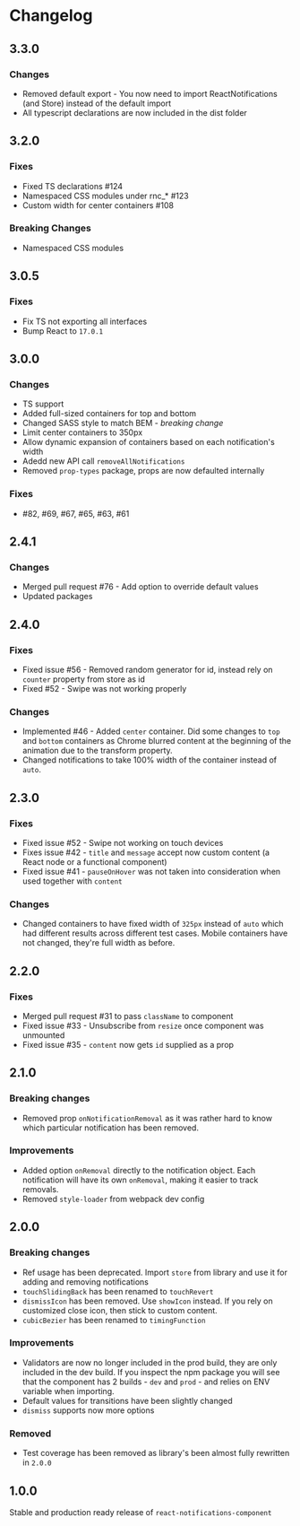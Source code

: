 # Changelog

## 3.3.0 
 
### Changes 
 
* Removed default export - You now need to import ReactNotifications (and Store) instead of the default import 
* All typescript declarations are now included in the dist folder 
 

## 3.2.0

### Fixes

* Fixed TS declarations #124
* Namespaced CSS modules under rnc_* #123
* Custom width for center containers #108

### Breaking Changes

* Namespaced CSS modules

## 3.0.5

### Fixes

* Fix TS not exporting all interfaces
* Bump React to `17.0.1`

## 3.0.0

### Changes

* TS support
* Added full-sized containers for top and bottom
* Changed SASS style to match BEM - *breaking change*
* Limit center containers to 350px
* Allow dynamic expansion of containers based on each notification's width
* Adedd new API call `removeAllNotifications`
* Removed `prop-types` package, props are now defaulted internally

### Fixes

* #82, #69, #67, #65, #63, #61

## 2.4.1

### Changes

* Merged pull request #76 - Add option to override default values
* Updated packages

## 2.4.0

### Fixes

* Fixed issue #56 - Removed random generator for id, instead rely on `counter` property from store as id
* Fixed #52 - Swipe was not working properly

### Changes

* Implemented #46 - Added `center` container. Did some changes to `top` and `bottom` containers as Chrome blurred content at the beginning of the animation due to the transform property.
* Changed notifications to take 100% width of the container instead of `auto`.

## 2.3.0

### Fixes

* Fixed issue #52 - Swipe not working on touch devices
* Fixes issue #42 - `title` and `message` accept now custom content (a React node or a functional component)
* Fixed issue #41 - `pauseOnHover` was not taken into consideration when used together with `content`

### Changes

* Changed containers to have fixed width of `325px` instead of `auto` which had different results across different test cases. Mobile containers have not changed, they're full width as before.

## 2.2.0

### Fixes

* Merged pull request #31 to pass `className` to component
* Fixed issue #33 - Unsubscribe from `resize` once component was unmounted
* Fixed issue #35 - `content` now gets `id` supplied as a prop

## 2.1.0

### Breaking changes

* Removed prop `onNotificationRemoval` as it was rather hard to know which particular notification has been removed.

### Improvements

* Added option `onRemoval` directly to the notification object. Each notification will have its own `onRemoval`, making it easier to track removals.
* Removed `style-loader` from webpack dev config

## 2.0.0

### Breaking changes

* Ref usage has been deprecated. Import `store` from library and use it for adding and removing notifications
* `touchSlidingBack` has been renamed to `touchRevert`
* `dismissIcon` has been removed. Use `showIcon` instead. If you rely on customized close icon, then stick to custom content.
* `cubicBezier` has been renamed to `timingFunction`

### Improvements

* Validators are now no longer included in the prod build, they are only included in the dev build. If you inspect the npm package you will see that the component has 2 builds - `dev` and `prod` - and relies on ENV variable when importing.
* Default values for transitions have been slightly changed
* `dismiss` supports now more options

### Removed

* Test coverage has been removed as library's been almost fully rewritten in `2.0.0`

## 1.0.0

Stable and production ready release of `react-notifications-component`

